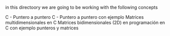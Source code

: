 in this directoory we are going to be working with the following concepts

C - Puntero a puntero
C - Puntero a puntero con ejemplo
Matrices multidimensionales en C
Matrices bidimensionales (2D) en programación en C con ejemplo
punteros y matrices
